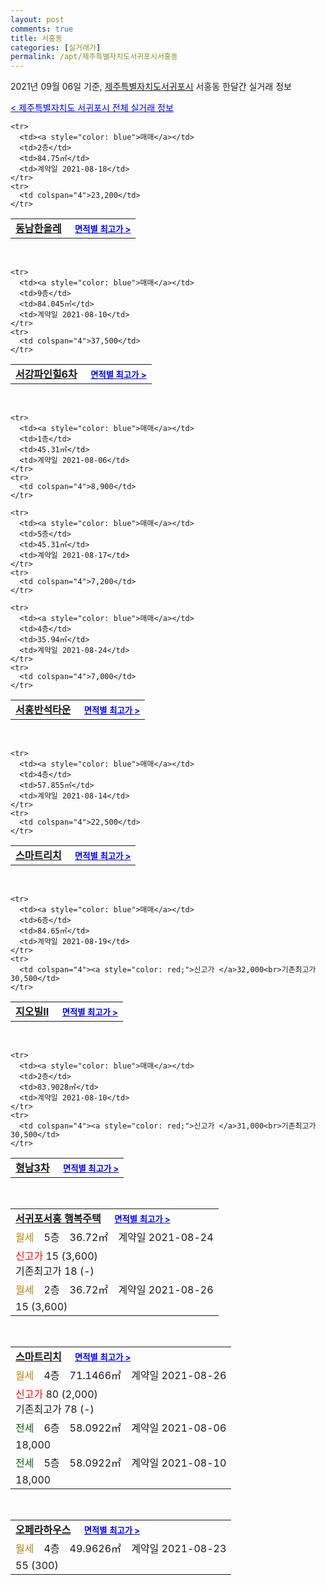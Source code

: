 ```yaml
---
layout: post
comments: true
title: 서홍동
categories: [실거래가]
permalink: /apt/제주특별자치도서귀포시서홍동
---
```


2021년 09월 06일 기준, <a href="/apt/제주특별자치도서귀포시">제주특별자치도서귀포시</a> 서홍동 한달간 실거래 정보

<a style="color: blue;" href="/apt/제주특별자치도서귀포시">< 제주특별자치도 서귀포시 전체 실거래 정보</a>
<!---- start ---->
<table>
  <tr>
    <td colspan="4" style="font-weight: bold;"><a href="/apt/제주특별자치도서귀포시서홍동동남한올레">동남한올레</a> &nbsp;&nbsp;&nbsp; <a style="color: blue; font-size: smaller;" href="/apt/제주특별자치도서귀포시서홍동동남한올레">면적별 최고가 ></a></td>
  </tr>
    
    <tr>
      <td><a style="color: blue">매매</a></td>
      <td>2층</td>
      <td>84.75㎡</td>
      <td>계약일 2021-08-18</td>
    </tr>
    <tr>
      <td colspan="4">23,200</td>
    </tr>
      
</table>
<br>
<table>
  <tr>
    <td colspan="4" style="font-weight: bold;"><a href="/apt/제주특별자치도서귀포시서홍동서강파인힐6차">서강파인힐6차</a> &nbsp;&nbsp;&nbsp; <a style="color: blue; font-size: smaller;" href="/apt/제주특별자치도서귀포시서홍동서강파인힐6차">면적별 최고가 ></a></td>
  </tr>
    
    <tr>
      <td><a style="color: blue">매매</a></td>
      <td>9층</td>
      <td>84.045㎡</td>
      <td>계약일 2021-08-10</td>
    </tr>
    <tr>
      <td colspan="4">37,500</td>
    </tr>
      
</table>
<br>
<table>
  <tr>
    <td colspan="4" style="font-weight: bold;"><a href="/apt/제주특별자치도서귀포시서홍동서홍반석타운">서홍반석타운</a> &nbsp;&nbsp;&nbsp; <a style="color: blue; font-size: smaller;" href="/apt/제주특별자치도서귀포시서홍동서홍반석타운">면적별 최고가 ></a></td>
  </tr>
    
    <tr>
      <td><a style="color: blue">매매</a></td>
      <td>1층</td>
      <td>45.31㎡</td>
      <td>계약일 2021-08-06</td>
    </tr>
    <tr>
      <td colspan="4">8,900</td>
    </tr>
      
    <tr>
      <td><a style="color: blue">매매</a></td>
      <td>5층</td>
      <td>45.31㎡</td>
      <td>계약일 2021-08-17</td>
    </tr>
    <tr>
      <td colspan="4">7,200</td>
    </tr>
      
    <tr>
      <td><a style="color: blue">매매</a></td>
      <td>4층</td>
      <td>35.94㎡</td>
      <td>계약일 2021-08-24</td>
    </tr>
    <tr>
      <td colspan="4">7,000</td>
    </tr>
      
</table>
<br>
<table>
  <tr>
    <td colspan="4" style="font-weight: bold;"><a href="/apt/제주특별자치도서귀포시서홍동스마트리치">스마트리치</a> &nbsp;&nbsp;&nbsp; <a style="color: blue; font-size: smaller;" href="/apt/제주특별자치도서귀포시서홍동스마트리치">면적별 최고가 ></a></td>
  </tr>
    
    <tr>
      <td><a style="color: blue">매매</a></td>
      <td>4층</td>
      <td>57.855㎡</td>
      <td>계약일 2021-08-14</td>
    </tr>
    <tr>
      <td colspan="4">22,500</td>
    </tr>
      
</table>
<br>
<table>
  <tr>
    <td colspan="4" style="font-weight: bold;"><a href="/apt/제주특별자치도서귀포시서홍동지오빌II">지오빌II</a> &nbsp;&nbsp;&nbsp; <a style="color: blue; font-size: smaller;" href="/apt/제주특별자치도서귀포시서홍동지오빌II">면적별 최고가 ></a></td>
  </tr>
    
    <tr>
      <td><a style="color: blue">매매</a></td>
      <td>6층</td>
      <td>84.65㎡</td>
      <td>계약일 2021-08-19</td>
    </tr>
    <tr>
      <td colspan="4"><a style="color: red;">신고가 </a>32,000<br>기존최고가 30,500</td>
    </tr>
      
</table>
<br>
<table>
  <tr>
    <td colspan="4" style="font-weight: bold;"><a href="/apt/제주특별자치도서귀포시서홍동형남3차">형남3차</a> &nbsp;&nbsp;&nbsp; <a style="color: blue; font-size: smaller;" href="/apt/제주특별자치도서귀포시서홍동형남3차">면적별 최고가 ></a></td>
  </tr>
    
    <tr>
      <td><a style="color: blue">매매</a></td>
      <td>2층</td>
      <td>83.9028㎡</td>
      <td>계약일 2021-08-10</td>
    </tr>
    <tr>
      <td colspan="4"><a style="color: red;">신고가 </a>31,000<br>기존최고가 30,500</td>
    </tr>
      
</table>
<br>
<table>
  <tr>
    <td colspan="4" style="font-weight: bold;"><a href="/apt/제주특별자치도서귀포시서홍동서귀포서홍행복주택">서귀포서홍 행복주택</a> &nbsp;&nbsp;&nbsp; <a style="color: blue; font-size: smaller;" href="/apt/제주특별자치도서귀포시서홍동서귀포서홍행복주택">면적별 최고가 ></a></td>
  </tr>
    
  <tr>
    <td><a style="color: darkgoldenrod">월세</a></td>
    <td>5층</td>
    <td>36.72㎡</td>
    <td>계약일 2021-08-24</td>
  </tr>
  <tr>
    <td colspan="4"><a style="color: red;">신고가 </a>15 (3,600)<br>기존최고가 18 (-)</td>
  </tr>
    
  <tr>
    <td><a style="color: darkgoldenrod">월세</a></td>
    <td>2층</td>
    <td>36.72㎡</td>
    <td>계약일 2021-08-26</td>
  </tr>
  <tr>
    <td colspan="4">15 (3,600)</td>
  </tr>
    
</table>
<br>
<table>
  <tr>
    <td colspan="4" style="font-weight: bold;"><a href="/apt/제주특별자치도서귀포시서홍동스마트리치">스마트리치</a> &nbsp;&nbsp;&nbsp; <a style="color: blue; font-size: smaller;" href="/apt/제주특별자치도서귀포시서홍동스마트리치">면적별 최고가 ></a></td>
  </tr>
    
  <tr>
    <td><a style="color: darkgoldenrod">월세</a></td>
    <td>4층</td>
    <td>71.1466㎡</td>
    <td>계약일 2021-08-26</td>
  </tr>
  <tr>
    <td colspan="4"><a style="color: red;">신고가 </a>80 (2,000)<br>기존최고가 78 (-)</td>
  </tr>
    
  <tr>
    <td><a style="color: darkgreen">전세</a></td>
    <td>6층</td>
    <td>58.0922㎡</td>
    <td>계약일 2021-08-06</td>
  </tr>
  <tr>
    <td colspan="4">18,000</td>
  </tr>
    
  <tr>
    <td><a style="color: darkgreen">전세</a></td>
    <td>5층</td>
    <td>58.0922㎡</td>
    <td>계약일 2021-08-10</td>
  </tr>
  <tr>
    <td colspan="4">18,000</td>
  </tr>
    
</table>
<br>
<table>
  <tr>
    <td colspan="4" style="font-weight: bold;"><a href="/apt/제주특별자치도서귀포시서홍동오페라하우스">오페라하우스</a> &nbsp;&nbsp;&nbsp; <a style="color: blue; font-size: smaller;" href="/apt/제주특별자치도서귀포시서홍동오페라하우스">면적별 최고가 ></a></td>
  </tr>
    
  <tr>
    <td><a style="color: darkgoldenrod">월세</a></td>
    <td>4층</td>
    <td>49.9626㎡</td>
    <td>계약일 2021-08-23</td>
  </tr>
  <tr>
    <td colspan="4">55 (300)</td>
  </tr>
    
</table>
<!---- end ---->
    